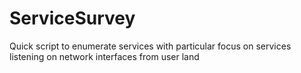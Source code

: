 # ServiceSurvey
Quick script to enumerate services with particular focus on services listening on network interfaces from user land
